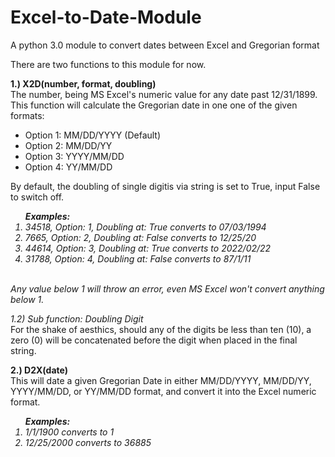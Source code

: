 # Excel-to-Date-Module
A python 3.0 module to convert dates between Excel and Gregorian format

There are two functions to this module for now.

<p><b>1.) X2D(number, format, doubling)</b>
<br>The number, being MS Excel's numeric value for any date past 12/31/1899. This function will calculate the Gregorian date in one one of the given formats:
<ul>
  <li>Option 1: MM/DD/YYYY (Default)</li>
  <li>Option 2: MM/DD/YY</li>
  <li>Option 3: YYYY/MM/DD</li>
  <li>Option 4: YY/MM/DD</li>
</ul>
<p>By default, the doubling of single digitis via string is set to True, input False to switch off.
<br><i><ol><b>Examples:</b>
<li> 34518, Option: 1, Doubling at: True converts to 07/03/1994</li>
<li> 7665, Option: 2, Doubling at: False converts to 12/25/20</li>
<li> 44614, Option: 3, Doubling at: True converts to 2022/02/22</li>
<li> 31788, Option: 4, Doubling at: False converts to 87/1/11</li>
</ol><br>Any value below 1 will throw an error, even MS Excel won't convert anything below 1.</i>

<p><i>1.2) Sub function: Doubling Digit</i>
<br>For the shake of aesthics, should any of the digits be less than ten (10), a zero (0) will be concatenated before the digit when placed in the final string.

<p><b>2.) D2X(date)</b>
<br>This will date a given Gregorian Date in either MM/DD/YYYY, MM/DD/YY, YYYY/MM/DD, or YY/MM/DD format, and convert it into the Excel numeric format.
  <br><i><ol><b>Examples:</b>
  <li> 1/1/1900 converts to 1</li>
  <li>12/25/2000 converts to 36885</li></ol>

